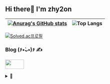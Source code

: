 ## Hi there🕺 I'm zhy2on
|[![Anurag's GitHub stats](https://github-readme-stats.vercel.app/api?username=zhy2on&line_height=20&theme=slateorange&show_icons=true&card_width=600&hide_border=1)](https://github.com/zhy2on?tab=repositories)|![Top Langs](https://github-readme-stats.vercel.app/api/top-langs/?username=zhy2on&layout=compact&theme=slateorange&card_width=400&hide_border=1)|
|:---:|:---:|

[![Solved.ac프로필](http://mazassumnida.wtf/api/v2/generate_badge?boj=ojh5940)](https://solved.ac/ojh5940)

### Blog (۶•̀ᴗ•́)۶ ✍
 [<img src="https://user-images.githubusercontent.com/52701529/166095579-9c796e92-0eab-43c7-aebb-1fcd6a86dd7e.png" width="60" height="30">](https://velog.io/@zhy2on)
 

<details>
  <summary>💫</summary>
  
  ## 42cursus (2021.05.12 ~ )
[![jihoh's 42 stats](https://badge42.vercel.app/api/v2/cl20ermdo001609jt58jpvos4/stats?cursusId=21&coalitionId=87)](https://github.com/zhy2on/42cursus)

</details>

<!---
<details>
  <summary>Blogs (۶•̀ᴗ•́)۶ ✍ </summary>

    - [<img src="https://user-images.githubusercontent.com/52701529/166095258-14c70509-a930-44e2-aa8f-2032dfc353f0.png" width="30">](https://velog.io/@zhy2on)
  - [<img src="https://user-images.githubusercontent.com/52701529/166095507-f4f37850-c8d3-4255-9a3e-2925518cf36e.png" width="30" height="30">](https://zhy2on.github.io/)
  
</details>
--->
